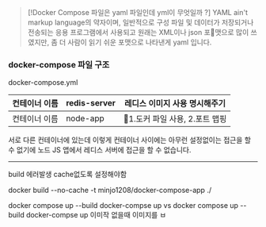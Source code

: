 

> [!Docker Compose 파일은 yaml 파일인데 yml이 무엇일까 ?] 
> YAML ain't markup language의 약자이며,
일반적으로 구성 파일 및 데이터가 저장되거나 전송되는 응용 프로그램에서 사용되고
원래는 XML이나 json 포맷으로 많이 쓰였지만,
좀 더 사람이 읽기 쉬운 포맷으로 나타낸게 yaml 입니다.


### docker-compose 파일 구조

docker-compose.yml

| 컨테이너 이름 | redis-server | 레디스 이미지 사용 명시해주기      |
| ------- | ------------ | --------------------- |
| 컨테이너 이름 | node-app     | 1.도커 파일 사용, 2.포트 맵핑  |


서로 다른 컨테이너에 있는데 이렇게 컨테이너 사이에는 아무런 설정없이는 접근을 할 수 없기에
노드 JS 앱에서 레디스 서버에 접근을 할 수 없습니다.



---

build 에러발생 cache없도록 설정해야함


 docker build --no-cache -t minjo1208/docker-compose-app ./

docker compose up --build
docker-compse up vs docker compose up --build 
docker-compse up 이미작 없을때 이미지를 ㅂ